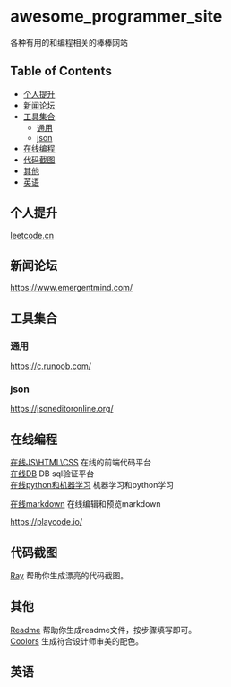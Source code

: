 # awesome_programmer_site
各种有用的和编程相关的棒棒网站

## Table of Contents

- [个人提升](#个人提升)
- [新闻论坛](#新闻论坛)
- [工具集合](#工具集合)
	- [通用](#通用)
  - [json](#json)
- [在线编程](#在线编程)
- [代码截图](#代码截图)
- [其他](#其他)
- [英语](#英语)


## 个人提升
[leetcode.cn](https://leetcode.cn/)


## 新闻论坛
https://www.emergentmind.com/

## 工具集合

### 通用
https://c.runoob.com/  

### json
https://jsoneditoronline.org/  

## 在线编程
[在线JS\HTML\CSS](https://jsrun.net/) 在线的前端代码平台  
[在线DB](https://www.db-fiddle.com/) DB sql验证平台  
[在线python和机器学习](https://colab.research.google.com/) 机器学习和python学习  

[在线markdown](https://stackedit.io/app#)  在线编辑和预览markdown


https://playcode.io/  




## 代码截图
[Ray](https://ray.so/) 帮助你生成漂亮的代码截图。

## 其他
[Readme](https://readme.so/"") 帮助你生成readme文件，按步骤填写即可。  
[Coolors](https://coolors.co/) 生成符合设计师审美的配色。



## 英语


